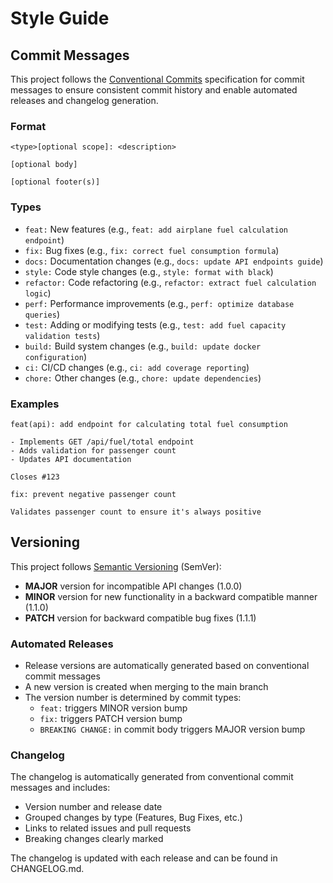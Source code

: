 # Style Guide

## Commit Messages

This project follows the [Conventional Commits](https://www.conventionalcommits.org/) specification for commit messages to ensure consistent commit history and enable automated releases and changelog generation.

### Format

```
<type>[optional scope]: <description>

[optional body]

[optional footer(s)]
```

### Types

- `feat:` New features (e.g., `feat: add airplane fuel calculation endpoint`)
- `fix:` Bug fixes (e.g., `fix: correct fuel consumption formula`)
- `docs:` Documentation changes (e.g., `docs: update API endpoints guide`)
- `style:` Code style changes (e.g., `style: format with black`)
- `refactor:` Code refactoring (e.g., `refactor: extract fuel calculation logic`)
- `perf:` Performance improvements (e.g., `perf: optimize database queries`)
- `test:` Adding or modifying tests (e.g., `test: add fuel capacity validation tests`)
- `build:` Build system changes (e.g., `build: update docker configuration`)
- `ci:` CI/CD changes (e.g., `ci: add coverage reporting`)
- `chore:` Other changes (e.g., `chore: update dependencies`)

### Examples

```
feat(api): add endpoint for calculating total fuel consumption

- Implements GET /api/fuel/total endpoint
- Adds validation for passenger count
- Updates API documentation

Closes #123
```

```
fix: prevent negative passenger count

Validates passenger count to ensure it's always positive
```

## Versioning

This project follows [Semantic Versioning](https://semver.org/) (SemVer):

- **MAJOR** version for incompatible API changes (1.0.0)
- **MINOR** version for new functionality in a backward compatible manner (1.1.0)
- **PATCH** version for backward compatible bug fixes (1.1.1)

### Automated Releases

- Release versions are automatically generated based on conventional commit messages
- A new version is created when merging to the main branch
- The version number is determined by commit types:
  - `feat:` triggers MINOR version bump
  - `fix:` triggers PATCH version bump
  - `BREAKING CHANGE:` in commit body triggers MAJOR version bump

### Changelog

The changelog is automatically generated from conventional commit messages and includes:

- Version number and release date
- Grouped changes by type (Features, Bug Fixes, etc.)
- Links to related issues and pull requests
- Breaking changes clearly marked

The changelog is updated with each release and can be found in CHANGELOG.md.

